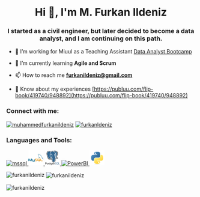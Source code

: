 <h1 align="center">Hi 👋, I'm M. Furkan Ildeniz</h1>
<h3 align="center">I started as a civil engineer, but later decided to become a data analyst, and I am continuing on this path.</h3>

- 🔭 I’m working for Miuul as a Teaching Assistant [Data Analyst Bootcamp](https://miuul.com/data-analyst-bootcamp)

- 🌱 I’m currently learning **Agile and Scrum**

- 📫 How to reach me **furkanildeniz@gmail.com**

- 📄 Know about my experiences [https://publuu.com/flip-book/419740/948892](https://publuu.com/flip-book/419740/948892)

<h3 align="left">Connect with me:</h3>
<p align="left">
<a href="https://linkedin.com/in/muhammedfurkanildeniz" target="blank"><img align="center" src="https://raw.githubusercontent.com/rahuldkjain/github-profile-readme-generator/master/src/images/icons/Social/linked-in-alt.svg" alt="muhammedfurkanildeniz" height="30" width="40" /></a>
<a href="https://kaggle.com/furkanldeniz" target="blank"><img align="center" src="https://raw.githubusercontent.com/rahuldkjain/github-profile-readme-generator/master/src/images/icons/Social/kaggle.svg" alt="furkanldeniz" height="30" width="40" /></a>
</p>

<h3 align="left">Languages and Tools:</h3>
<p align="left">
    <a href="https://www.microsoft.com/en-us/sql-server" target="_blank" rel="noreferrer">
        <img src="https://www.svgrepo.com/show/303229/microsoft-sql-server-logo.svg" alt="mssql" width="40" height="40"/>
    </a>
    <a href="https://www.mysql.com/" target="_blank" rel="noreferrer">
        <img src="https://raw.githubusercontent.com/devicons/devicon/master/icons/mysql/mysql-original-wordmark.svg" alt="mysql" width="40" height="40"/>
    </a>
    <a href="https://www.postgresql.org/" target="_blank" rel="noreferrer">
        <img src="https://raw.githubusercontent.com/devicons/devicon/master/icons/postgresql/postgresql-original-wordmark.svg" alt="postgresql" width="40" height="40"/>
    </a>
    <a href="https://icons8.com/icon/qYfwpsRXEcpc/power-bi" target="_blank" rel="noreferrer">
        <img src="https://img.icons8.com/color/48/000000/power-bi.png" alt="PowerBI" width="40" height="40"/>
    </a>
    <a href="https://www.python.org/" target="_blank" rel="noreferrer">
        <img src="https://raw.githubusercontent.com/devicons/devicon/master/icons/python/python-original.svg" alt="python" width="40" height="40"/>
    </a>
</p>

<p><img align="left" src="https://github-readme-stats.vercel.app/api/top-langs?username=furkanildeniz&show_icons=true&locale=en&layout=compact" alt="furkanildeniz" /></p>

<p>&nbsp;<img align="center" src="https://github-readme-stats.vercel.app/api?username=furkanildeniz&show_icons=true&locale=en" alt="furkanildeniz" /></p>

<p><img align="center" src="https://github-readme-streak-stats.herokuapp.com/?user=furkanildeniz&" alt="furkanildeniz" /></p>

